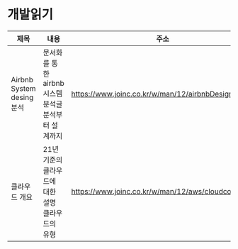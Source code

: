 # 개발읽기

|제목|내용|주소|
|------|---|---|
|Airbnb System desing 분석|문서화를 통한 airbnb 시스템 분석글<br/>분석부터 설계까지|https://www.joinc.co.kr/w/man/12/airbnbDesign|
|클라우드 개요|21년 기준의 클라우드에 대한 설명<br/>클라우드의 유형|https://www.joinc.co.kr/w/man/12/aws/cloudconcepts|
